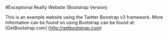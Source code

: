 #Exceptional Realty Website (Bootstrap Version)

This is an example website using the Twitter Boostrap v3 framework.
More information can be found on using Bootstrap can be found at: 
[GetBootstrap.com] (http://getbootstrap.com)